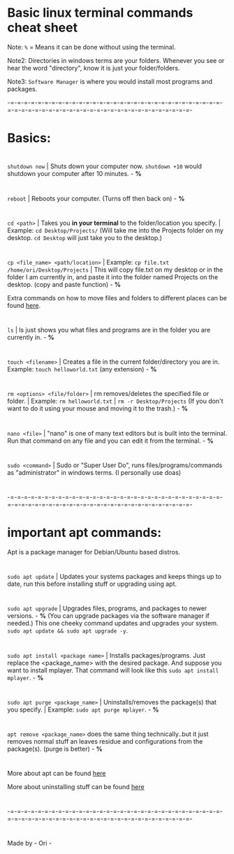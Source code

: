 # Basic linux terminal commands cheat sheet


Note: `%` = Means it can be done without using the terminal.

Note2: Directories in windows terms are your folders. Whenever you see or hear the word "directory", know it is just your folder/folders.

Note3: `Software Manager` is where you would install most programs and packages.


-=-=-=-=-=-=-=-=-=-=-=-=-=-=-=-=-=-=-=-=-=-=-=-=-=-=-=-=-=-=-=-=-=-=-=-=-=-=-=-=-=-=-=-=-=-=-=-=-=-=-=-=-=-=-=-=-=-=-


# Basics:

#
`shutdown now` | Shuts down your computer now. `shutdown +10` would shutdown your computer after 10 minutes. - **%**
#
`reboot` | Reboots your computer. (Turns off then back on) - **%**
#
`cd <path>` | Takes you **in your terminal** to the folder/location you specify. | Example: `cd Desktop/Projects/` (Will take me into the Projects folder on my desktop. `cd Desktop` will just take you to the desktop.)
#
`cp <file_name> <path/location>` | Example: `cp file.txt /home/ori/Desktop/Projects` | This will copy file.txt on my desktop or in the folder I am currently in, and paste it into the folder named Projects on the desktop. (copy and paste function) - **%**

Extra commands on how to move files and folders to different places can be found [here](https://linuxhandbook.com/mv-command/).
#


`ls` | ls just shows you what files and programs are in the folder you are currently in. - **%**
#

`touch <filename>` | Creates a file in the current folder/directory you are in. Example: `touch helloworld.txt` (any extension) - **%**
#

`rm <options> <file/folder>` | rm removes/deletes the specified file or folder. | Example: `rm helloworld.txt` | `rm -r Desktop/Projects` (If you don't want to do it using your mouse and moving it to the trash.) - **%**
#
`nano <file>` | "nano" is one of many text editors but is built into the terminal. Run that command on any file and you can edit it from the terminal. - **%**
#
`sudo <command>` | Sudo or "Super User Do", runs files/programs/commands as "administrator" in windows terms. (I personally use doas)
#

-=-=-=-=-=-=-=-=-=-=-=-=-=-=-=-=-=-=-=-=-=-=-=-=-=-=-=-=-=-=-=-=-=-=-=-=-=-=-=-=-=-=-=-=-=-=-=-=-=-=-=-=-=-=-=-=-=-=-


# important apt commands:
Apt is a package manager for Debian/Ubuntu based distros.
#

`sudo apt update` | Updates your systems packages and keeps things up to date, run this before installing stuff or upgrading using apt.
#
`sudo apt upgrade` | Upgrades files, programs, and packages to newer versions. - **%** (You can upgrade packages via the software manager if needed.)
This one cheeky command updates and upgrades your system. `sudo apt update && sudo apt upgrade -y`.
#
`sudo apt install <package name>` | Installs packages/programs. Just replace the <package_name> with the desired package. And suppose you want to install mplayer. That command will look like this `sudo apt install mplayer`. - **%**
#
`sudo apt purge <package_name>` | Uninstalls/removes the package(s) that you specify. | Example: `sudo apt purge mplayer`. - **%**
#
`apt remove <package_name>` does the same thing technically..but it just removes normal stuff an leaves residue and configurations from the package(s). (purge is better) - **%**
#

More about apt can be found [here](https://itsfoss.com/apt-command-guide/)

More about uninstalling stuff can be found [here](https://averagelinuxuser.com/uninstall-software-linux-mint/)
#

-=-=-=-=-=-=-=-=-=-=-=-=-=-=-=-=-=-=-=-=-=-=-=-=-=-=-=-=-=-=-=-=-=-=-=-=-=-=-=-=-=-=-=-=-=-=-=-=-=-=-=-=-=-=-=-=-=-=-
#

Made by - Ori -
